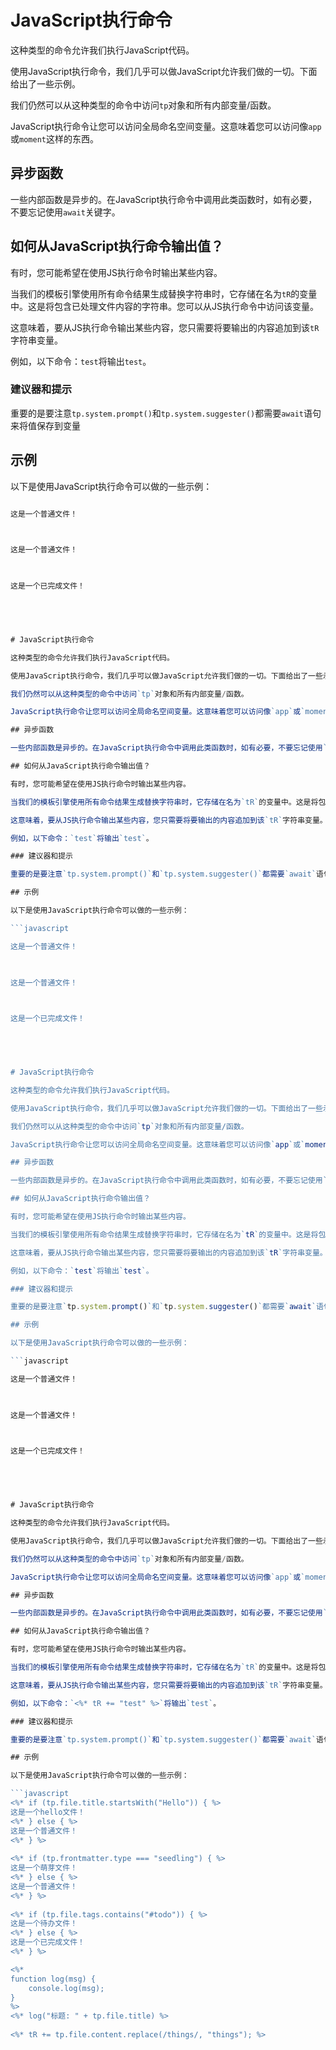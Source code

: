 # JavaScript执行命令

这种类型的命令允许我们执行JavaScript代码。

使用JavaScript执行命令，我们几乎可以做JavaScript允许我们做的一切。下面给出了一些示例。

我们仍然可以从这种类型的命令中访问`tp`对象和所有内部变量/函数。

JavaScript执行命令让您可以访问全局命名空间变量。这意味着您可以访问像`app`或`moment`这样的东西。

## 异步函数

一些内部函数是异步的。在JavaScript执行命令中调用此类函数时，如有必要，不要忘记使用`await`关键字。

## 如何从JavaScript执行命令输出值？

有时，您可能希望在使用JS执行命令时输出某些内容。

当我们的模板引擎使用所有命令结果生成替换字符串时，它存储在名为`tR`的变量中。这是将包含已处理文件内容的字符串。您可以从JS执行命令中访问该变量。

这意味着，要从JS执行命令输出某些内容，您只需要将要输出的内容追加到该`tR`字符串变量。

例如，以下命令：`test`将输出`test`。

### 建议器和提示

重要的是要注意`tp.system.prompt()`和`tp.system.suggester()`都需要`await`语句来将值保存到变量

## 示例

以下是使用JavaScript执行命令可以做的一些示例：

```javascript

这是一个普通文件！

    

这是一个普通文件！

    

这是一个已完成文件！




    
# JavaScript执行命令

这种类型的命令允许我们执行JavaScript代码。

使用JavaScript执行命令，我们几乎可以做JavaScript允许我们做的一切。下面给出了一些示例。

我们仍然可以从这种类型的命令中访问`tp`对象和所有内部变量/函数。

JavaScript执行命令让您可以访问全局命名空间变量。这意味着您可以访问像`app`或`moment`这样的东西。

## 异步函数

一些内部函数是异步的。在JavaScript执行命令中调用此类函数时，如有必要，不要忘记使用`await`关键字。

## 如何从JavaScript执行命令输出值？

有时，您可能希望在使用JS执行命令时输出某些内容。

当我们的模板引擎使用所有命令结果生成替换字符串时，它存储在名为`tR`的变量中。这是将包含已处理文件内容的字符串。您可以从JS执行命令中访问该变量。

这意味着，要从JS执行命令输出某些内容，您只需要将要输出的内容追加到该`tR`字符串变量。

例如，以下命令：`test`将输出`test`。

### 建议器和提示

重要的是要注意`tp.system.prompt()`和`tp.system.suggester()`都需要`await`语句来将值保存到变量

## 示例

以下是使用JavaScript执行命令可以做的一些示例：

```javascript

这是一个普通文件！

    

这是一个普通文件！

    

这是一个已完成文件！




    
# JavaScript执行命令

这种类型的命令允许我们执行JavaScript代码。

使用JavaScript执行命令，我们几乎可以做JavaScript允许我们做的一切。下面给出了一些示例。

我们仍然可以从这种类型的命令中访问`tp`对象和所有内部变量/函数。

JavaScript执行命令让您可以访问全局命名空间变量。这意味着您可以访问像`app`或`moment`这样的东西。

## 异步函数

一些内部函数是异步的。在JavaScript执行命令中调用此类函数时，如有必要，不要忘记使用`await`关键字。

## 如何从JavaScript执行命令输出值？

有时，您可能希望在使用JS执行命令时输出某些内容。

当我们的模板引擎使用所有命令结果生成替换字符串时，它存储在名为`tR`的变量中。这是将包含已处理文件内容的字符串。您可以从JS执行命令中访问该变量。

这意味着，要从JS执行命令输出某些内容，您只需要将要输出的内容追加到该`tR`字符串变量。

例如，以下命令：`test`将输出`test`。

### 建议器和提示

重要的是要注意`tp.system.prompt()`和`tp.system.suggester()`都需要`await`语句来将值保存到变量

## 示例

以下是使用JavaScript执行命令可以做的一些示例：

```javascript

这是一个普通文件！

    

这是一个普通文件！

    

这是一个已完成文件！




    
# JavaScript执行命令

这种类型的命令允许我们执行JavaScript代码。

使用JavaScript执行命令，我们几乎可以做JavaScript允许我们做的一切。下面给出了一些示例。

我们仍然可以从这种类型的命令中访问`tp`对象和所有内部变量/函数。

JavaScript执行命令让您可以访问全局命名空间变量。这意味着您可以访问像`app`或`moment`这样的东西。

## 异步函数

一些内部函数是异步的。在JavaScript执行命令中调用此类函数时，如有必要，不要忘记使用`await`关键字。

## 如何从JavaScript执行命令输出值？

有时，您可能希望在使用JS执行命令时输出某些内容。

当我们的模板引擎使用所有命令结果生成替换字符串时，它存储在名为`tR`的变量中。这是将包含已处理文件内容的字符串。您可以从JS执行命令中访问该变量。

这意味着，要从JS执行命令输出某些内容，您只需要将要输出的内容追加到该`tR`字符串变量。

例如，以下命令：`<%* tR += "test" %>`将输出`test`。

### 建议器和提示

重要的是要注意`tp.system.prompt()`和`tp.system.suggester()`都需要`await`语句来将值保存到变量

## 示例

以下是使用JavaScript执行命令可以做的一些示例：

```javascript
<%* if (tp.file.title.startsWith("Hello")) { %>
这是一个hello文件！
<%* } else { %>
这是一个普通文件！
<%* } %>
    
<%* if (tp.frontmatter.type === "seedling") { %>
这是一个萌芽文件！
<%* } else { %>
这是一个普通文件！
<%* } %>
    
<%* if (tp.file.tags.contains("#todo")) { %>
这是一个待办文件！
<%* } else { %>
这是一个已完成文件！
<%* } %>

<%*
function log(msg) {
	console.log(msg);
}
%>
<%* log("标题: " + tp.file.title) %>
    
<%* tR += tp.file.content.replace(/things/, "things"); %>
```

```

```

```
